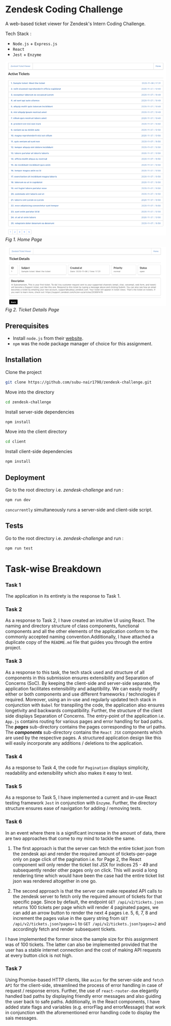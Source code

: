 # Zendesk Coding Challenge

A web-based ticket viewer for Zendesk's Intern Coding Challenge. 

Tech Stack :

- ```Node.js``` + ```Express.js```
- ```React```
- ```Jest``` + ```Enzyme``` 

![Home Page](homePage.png)
*Fig 1. Home Page*

![Ticket Details Page](ticketDetailsPage.png)
*Fig 2. Ticket Details Page*

## Prerequisites

- Install ```node.js``` from their [website](https://nodejs.org/en/).
- ```npm``` was the node package manager of choice for this assignment.

## Installation

Clone the project

```bash
git clone https://github.com/subu-nair1798/zendesk-challenge.git
```

Move into the directory

```bash
cd zendesk-challenge
```

Install server-side dependencies

```bash
npm install
```

Move into the client directory

```bash
cd client
```

Install client-side dependencies

```bash
npm install
```

## Deployment 

Go to the root directory i.e. *zendesk-challenge* and run :

```bash
npm run dev
```

```concurrently``` simultaneously runs a server-side and client-side script.

## Tests

Go to the root directory i.e. *zendesk-challenge* and run :

```bash
npm run test
```
# Task-wise Breakdown

### Task 1

The application in its entirety is the response to Task 1.

### Task 2

As a response to Task 2, I have created an intuitive UI using React. The naming and directory structure of class components, functional components and all the other elements of the application conform to the commonly accepted naming convention.Additionally, I have attached a duplicate copy of the ```README.md``` file that guides you through the entire project.

### Task 3

As a response to this task, the tech stack used and structure of all components in this submission ensures extensibility and Separation of Concerns (SoC). By keeping the client-side and server-side separate, the application facilitates extensibility and adaptibility. We can easily modify either or both components and use different frameworks / technologies if required. Moreover, using an in-use and regularly updated tech stack in conjunction with ```Babel``` for transpiling the code, the application also ensures longetivity and backwards compatibility. Further, the structure of the client side displays Separation of Concerns. The entry-point of the application i.e. ```App.js``` contains routing for various pages and error handling for bad paths. The **_pages_** sub-directory contains the pages corresponding to the url paths. The **_components_** sub-directory contains the ```React JSX``` components which are used by the respective pages. A structured application design like this will easily incorporate any additions / deletions to the application.

### Task 4

As a response to Task 4, the code for ```Pagination``` displays simplicity, readability and extensibility which also makes it easy to test. 

### Task 5

As a response to Task 5, I have implemented a current and in-use React testing framework ```Jest``` in conjunction with ```Enzyme```. Further, the directory structure ensures ease of navigation for adding / removing tests.

### Task 6

In an event where there is a significant increase in the amount of data, there are two approaches that come to my mind to tackle the same.

1. The first approach is that the server can fetch the entire ticket json from the zendesk api and render the required amount of tickets-per-page only on page click of the pagination i.e. for Page 2, the React component will only render the ticket list JSX for indices 25 - 49 and subsequently render other pages only on click. This will avoid a long rendering time which would have been the case had the entire ticket list json was rendered altogether in one go.   

2. The second approach is that the server can make repeated API calls to the zendesk server to fetch only the required amount of tickets for that specific page. Since by default, the endpoint ```GET /api/v2/tickets.json``` returns 100 tickets per page which will render 4 paginated pages, we can add an arrow button to render the next 4 pages i.e. 5, 6, 7, 8 and increment the pages value in the query string from ```GET /api/v2/tickets.json?pages=1``` to ```GET /api/v2/tickets.json?pages=2``` and accordingly fetch and render subsequent tickets.

I have implemented the former since the sample size for this assignment was of 100 tickets. The latter can also be implemented provided that the user has a stable internet connection and the cost of making API requests at every button click is not high.

### Task 7

Using Promise-based HTTP clients, like ```axios``` for the server-side and ```fetch API``` for the client-side, streamlined the process of error handling in case of request / response errors. Further, the use of ```react-router-dom``` elegantly handled bad paths by displaying friendly error messages and also guiding the user back to safe paths. Additionally, in the React components, I have added state flags and variables (e.g. errorFlag and errorMessage) that work in conjunction with the aforementioned error handling code to display the sais messages.



